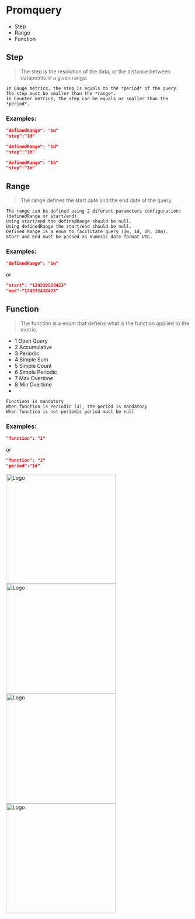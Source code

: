 # Promquery

- Step
- Range
- Function

## Step
> The step is the resolution of the data, or the distance between datapoints in a given range. 


```
In Gauge metrics, the step is equals to the *period* of the query.
The step must be smaller than the *range*.
In Counter metrics, the step can be equals or smaller than the *period*.
```

### Examples:

```json
"definedRange": "1w"
"step":"1d"
```

```json
"definedRange": "1d"
"step":"1h"
```

```json
"definedRange": "1h"
"step":"1m"
```


## Range
>The range defines the start date and the end date of the query. 

```
The range can be defined using 2 diferent parameters configuration: (definedRange or start/end).
Using start/end the definedRange should be null.
Using definedRange the start/end should be null.
Defined Range is a enum to facilitate query (1w, 1d, 1h, 30m).
Start and End must be passed as numeric date format UTC.
```

### Examples:

```json
"definedRange": "1w"
```
or 

```json
"start": "124332523423"
"end":"124332432423"
```


## Function
>The function is a enum that defiens what is the function applied to the metric.

- 1 Open Query
- 2 Accumulative
- 3 Periodic
- 4 Simple Sum
- 5 Simple Count  
- 6 Simple Periodic
- 7 Max Overtime
- 8 Min Overtime
- 
```
Functions is mandatory
When function is Periodic (3), the period is mandatory
When function is not periodic period must be null
```



### Examples:

```json
"function": "1"
```
or 

```json
"function": "3"
"period":"1d"
```


<img src="https://github.com/CheckmarxDev/ast-metrics-documentation/blob/master/imgs/no_aggregation_historical.png" alt="Logo" width="300" >

<img src="https://github.com/CheckmarxDev/ast-metrics-documentation/blob/master/imgs/no_aggregation_clean_historical.png" alt="Logo" width="300" >

<img src="https://github.com/CheckmarxDev/ast-metrics-documentation/blob/master/imgs/step_aggregation_clean_historical.png" alt="Logo" width="300" >

<img src="https://github.com/CheckmarxDev/ast-metrics-documentation/blob/master/imgs/ste_aggregation_clean_historical.png" alt="Logo" width="300" >
